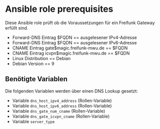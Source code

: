 # Ansible role prerequisites

Diese Ansible role prüft ob die Voraussetzungen für ein Freifunk Gateway erfüllt sind.

- Forward-DNS Eintrag $FQDN == ausgelesener IPv4-Adresse
- Forward-DNS Eintrag $FQDN == ausgelesener IPv6-Adresse
- CNAME Eintrag gate$magic.freifunk-mwu.de == $FQDN
- CNAME Eintrag icvpn$magic.freifunk-mwu.de == $FQDN
- Linux Distribution == Debian
- Debian Version == 9

## Benötigte Variablen

Die folgenden Variablen werden über einen DNS Lookup gesetzt:
- Variable `dns_host_ipv4_address` (Rollen-Variable)
- Variable `dns_host_ipv6_address` (Rollen-Variable)
- Variable `dns_gate_num_cname` (Rollen-Variable)
- Variable `dns_gate_icvpn_cname` (Rollen-Variable)
- Variable `server_type`
